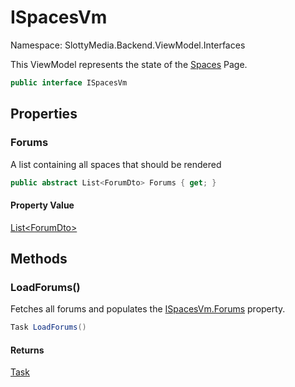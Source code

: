 # ISpacesVm

Namespace: SlottyMedia.Backend.ViewModel.Interfaces

This ViewModel represents the state of the [Spaces](./slottymedia.components.pages.spaces.md) Page.

```csharp
public interface ISpacesVm
```

## Properties

### **Forums**

A list containing all spaces that should be rendered

```csharp
public abstract List<ForumDto> Forums { get; }
```

#### Property Value

[List&lt;ForumDto&gt;](https://docs.microsoft.com/en-us/dotnet/api/system.collections.generic.list-1)<br>

## Methods

### **LoadForums()**

Fetches all forums and populates the [ISpacesVm.Forums](./slottymedia.backend.viewmodel.interfaces.ispacesvm.md#forums) property.

```csharp
Task LoadForums()
```

#### Returns

[Task](https://docs.microsoft.com/en-us/dotnet/api/system.threading.tasks.task)<br>
